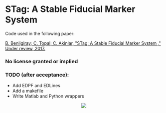 # STag: A Stable Fiducial Marker System

Code used in the following paper:

[B. Benligiray; C. Topal; C. Akinlar, "STag: A Stable Fiducial Marker System ," Under review, 2017.](https://arxiv.org/abs/1707.06292)

### No license granted or implied

### TODO (after acceptance):
* Add EDPF and EDLines
* Add a makefile
* Write Matlab and Python wrappers

<p align="center">
  <img src="https://user-images.githubusercontent.com/19530665/28463673-4f7df6d8-6e2a-11e7-9d81-8898ce11dc97.png"/>
</p>